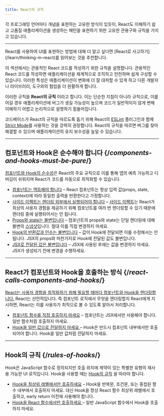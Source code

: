 ```yaml
---
title: React의 규칙
---
```


<Intro>
각 프로그래밍 언어마다 개념을 표현하는 고유한 방식이 있듯이, React도 이해하기 쉽고 고품질 애플리케이션을 생성하는 패턴을 표현하기 위한 고유한 관용구와 규칙을 가지고 있습니다.
</Intro>

<InlineToc />

---

<Note>
React를 사용하여 UI를 표현하는 방법에 대해 더 알고 싶다면 [React로 사고하기](/learn/thinking-in-react)를 읽어보는 것을 추천합니다.
</Note>

이 섹션에서는 관용적인 React 코드를 작성하기 위한 규칙을 설명합니다. 관용적인 React 코드를 작성하면 애플리케이션을 체계적으로 조직하고 안전하며 쉽게 구성할 수 있습니다. 이러한 특성은 애플리케이션이 변화에 더 잘 대처할 수 있게 하고 다른 개발자나 라이브러리, 도구와의 협업을 더 원활하게 합니다.

이러한 규칙을 **React의 규칙** 이라고 합니다. 이는 단순한 지침이 아니라 규칙으로, 이를 어길 경우 애플리케이션에 버그가 생길 가능성이 높으며 코드가 일반적이지 않게 변해 이해하기 어렵고 논리적으로 설명하기 힘들어집니다.

코드베이스가 React의 규칙을 따르도록 돕기 위해 React의 [ESLint](https://www.npmjs.com/package/eslint-plugin-react-hooks) 플러그인과 함께 [Strict Mode](/reference/react/StrictMode)를 사용하는 것을 강력히 권장합니다. React의 규칙을 따르면 버그를 찾아 해결할 수 있으며 애플리케이션의 유지 보수성을 높일 수 있습니다.

---

## 컴포넌트와 Hook은 순수해야 합니다 {/*components-and-hooks-must-be-pure*/}

[컴포넌트와 Hook의 순수성](/reference/rules/components-and-hooks-must-be-pure)은 React의 주요 규칙으로 이를 통해 앱의 예측 가능하고 디버깅이 쉬워지며 React가 코드를 자동으로 최적화할 수 있습니다.

* [컴포넌트는 멱등해야 합니다](/reference/rules/components-and-hooks-must-be-pure#components-and-hooks-must-be-idempotent) – React 컴포넌트는 항상 입력 값(props, state, context)에 따라 동일한 출력을 반환한다고 가정합니다.
* [사이드 이펙트는 렌더링 외부에서 실행되어야 합니다](/reference/rules/components-and-hooks-must-be-pure#side-effects-must-run-outside-of-render) – [사이드 이펙트](/learn/keeping-components-pure#side-effects-unintended-consequences)는 React가 최상의 사용자 경험을 제공하기 위해 컴포넌트를 여러 번 렌더링할 수 있기 때문에 렌더링 중에 실행되어서는 안 됩니다.
* [Props와 state는 불변입니다](/reference/rules/components-and-hooks-must-be-pure#props-and-state-are-immutable) – 컴포넌트의 props와 state는 단일 렌더링에 대해 불변의 [스냅샷](/learn/state-as-a-snapshot)입니다. 절대 이를 직접 변경하지 마세요.
* [Hook의 반환값과 인수는 불변입니다](/reference/rules/components-and-hooks-must-be-pure#return-values-and-arguments-to-hooks-are-immutable) – 값이 Hook에 전달되면 이를 수정해서는 안 됩니다. JSX의 props와 마찬가지로 Hook에 전달된 값도 불변입니다.
* [JSX로 전달된 값은 불변입니다](/reference/rules/components-and-hooks-must-be-pure#values-are-immutable-after-being-passed-to-jsx) – JSX에 사용된 후에는 값을 변경하지 마세요. JSX가 생성되기 전에 변경을 수행하세요.

---

## React가 컴포넌트와 Hook을 호출하는 방식 {/*react-calls-components-and-hooks*/}

[React는 사용자 경험을 최적화하기 위해 필요할 때마다 컴포넌트와 Hook을 렌더링합니다.](/reference/rules/react-calls-components-and-hooks) React는 선언적입니다. 즉 컴포넌트 로직에서 무엇을 렌더링할지 React에게 지시하면, React는 이를 사용자가 최적으로 볼 수 있도록 알아서 처리합니다.

* [컴포넌트 함수를 직접 호출하지 마세요](/reference/rules/react-calls-components-and-hooks#never-call-component-functions-directly) – 컴포넌트는 JSX에서만 사용해야 합니다. 일반 함수처럼 호출하지 마세요.
* [Hook을 일반 값으로 전달하지 마세요 ](/reference/rules/react-calls-components-and-hooks#never-pass-around-hooks-as-regular-values) – Hook은 반드시 컴포넌트 내부에서만 호출되어야 합니다. Hook을 일반 값처럼 전달하지 마세요.

---

## Hook의 규칙 {/*rules-of-hooks*/}

Hook은 JavaScript 함수로 정의되지만 호출 위치에 제약이 있는 특별한 유형의 재사용 가능한 UI 로직입니다. Hook을 사용할 때는 [Hook의 규칙](/reference/rules/rules-of-hooks) 을 따라야 합니다.

* [Hook을 최상위 레벨에서만 호출하세요](/reference/rules/rules-of-hooks#only-call-hooks-at-the-top-level) –  Hook을 반복문, 조건문, 또는 중첩된 함수 내부에서 호출하지 마세요. 대신 Hook을 항상 React 함수 최상위 레벨에서 호출하고, early return 이전에 사용해야 합니다.
* [Hook을 React 함수에서만 호출하세요 ](/reference/rules/rules-of-hooks#only-call-hooks-from-react-functions) – 일반 JavaScript 함수에서 Hook을 호출하지 마세요.

